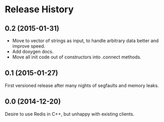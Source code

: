 # Release History

## 0.2 (2015-01-31)
* Move to vector of strings as input, to handle arbitrary data better and
improve speed.
* Add doxygen docs.
* Move all init code out of constructors into .connect methods.

## 0.1 (2015-01-27)
First versioned release after many nights of segfaults and memory leaks.

## 0.0 (2014-12-20)
Desire to use Redis in C++, but unhappy with existing clients.
